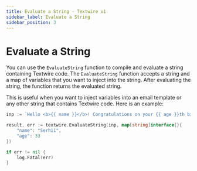 ```yaml
---
title: Evaluate a String - Textwire v1
sidebar_label: Evaluate a String
sidebar_position: 3
---
```


# Evaluate a String

You can use the `EvaluateString` function to compile and evaluate a string containing Textwire code. The `EvaluateString` function accepts a string and a map of variables that you want to inject into the string. After evaluating the string, the function returns the evaluated string.

This is useful when you want to inject variables into an email template or any other string that contains Textwire code. Here is an example:

```go
inp := `Hello <b>{{ name }}</b>! Congratulations on your {{ age }}th birthday!`

result, err := textwire.EvaluateString(inp, map[string]interface{}{
    "name": "Serhii",
    "age": 33
})

if err != nil {
    log.Fatal(err)
}
```